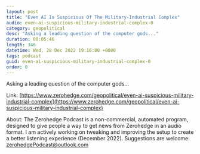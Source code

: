 ```yaml
---
layout: post
title: "Even AI Is Suspicious Of The Military-Industrial Complex"
audio: even-ai-suspicious-military-industrial-complex-0
category: geopolitical
desc: "Asking a leading question of the computer gods..."
duration: 00:05:46
length: 346
datetime: Wed, 28 Dec 2022 19:16:00 +0000
tags: podcast
guid: even-ai-suspicious-military-industrial-complex-0
order: 0
---
```

Asking a leading question of the computer gods...

Link: [https://www.zerohedge.com/geopolitical/even-ai-suspicious-military-industrial-complex](https://www.zerohedge.com/geopolitical/even-ai-suspicious-military-industrial-complex)

About: The Zerohedge Podcast is a non-commercial, automated program, designed to give people a way to get news from Zerohedge in an audio format.  I am actively working on tweaking and improving the setup to create a better listening experience (December 2022).  Suggestions are welcome: [zerohedgePodcast@outlook.com](mailto:zerohedgePodcast@outlook.com)